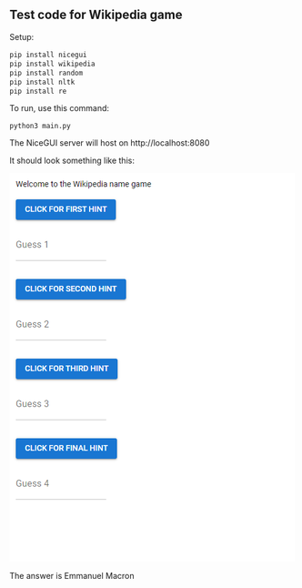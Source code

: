 ## Test code for Wikipedia game

Setup:

```
pip install nicegui
pip install wikipedia
pip install random
pip install nltk
pip install re
```
To run, use this command:

```
python3 main.py
```
The NiceGUI server will host on http://localhost:8080

It should look something like this:

![image](screenshot.png)

The answer is Emmanuel Macron